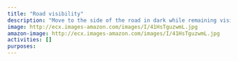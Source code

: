 ```yaml
---
title: "Road visibility"
description: "Move to the side of the road in dark while remaining visible."
image: http://ecx.images-amazon.com/images/I/41HsTguzwmL.jpg
amazon-image: http://ecx.images-amazon.com/images/I/41HsTguzwmL.jpg
activities: []
purposes:
---
```

